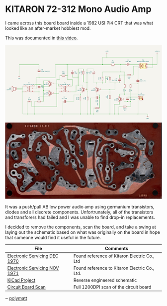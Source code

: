 # KITARON 72-312 Mono Audio Amp

I came across this board board inside a 1982 USI Pi4 CRT that was what looked like an after-market hobbiest mod.

This was documented in [this video](https://youtube.com/@polymatt).

![Schematic](./images/kitaron72-312_schematic.png)
![Board Scan](./assets/Kitaron%2072-312.jpeg)

It was a push/pull AB low power audio amp using germanium transistors, diodes and all discrete components. Unfortrunately, all of the transistors and transforers had failed and I was unable to find drop-in replacements.

I decided to remove the components, scan the board, and take a swing at laying out the schematic based on what was originally on the board in hope that someone would find it useful in the future.

| File  | Comments |
| -- | -- |
| [Electronic Servicing DEC 1970](./assets/Electronic-Servicing-1970-12.pdf) | Found reference of Kitaron Electric Co., Ltd |
| [Electronic Servicing NOV 1971](./assets/Electronic-Servicing-1971-11.pdf) | Found reference to Kitaron Electric Co., Ltd.
| [KiCad Project](./kicad/) | Reverse engineered schematic |
| [Circuit Board Scan](./assets/Kitaron%2072-312.jpeg) | Full 1200DPI scan of the circuit board |

‒ [polymatt](https://youtube.com/@polymatt)